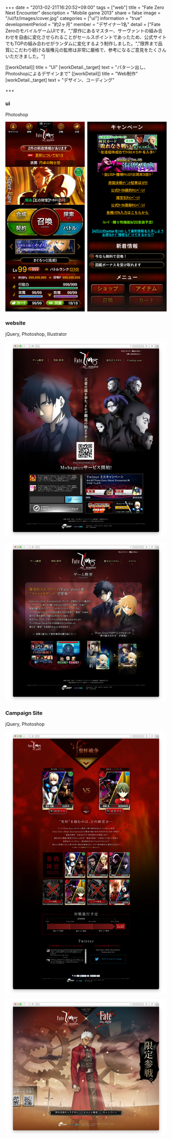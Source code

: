+++
date = "2013-02-21T16:20:52+09:00"
tags = ["web"]
title = "Fate Zero Next Encounter"
description = "Mobile game 2013"
share = false
image = "/ui/fz/images/cover.jpg"
categories = ["ui"]
information = "true"
developmentPeriod = "約2ヶ月"
member = "デザイナー1名"
detail = ["Fate ZeroのモバイルゲームUIです。","原作にあるマスター、サーヴァントの組み合わせを自由に変化させられることがセールスポイントであったため、公式サイトでもTOPの組み合わせがランダムに変化するよう制作しました。","限界まで品質にこだわり続ける版権元の監修は非常に厳格で、参考になるご意見をたくさんいただきました。"]

[[workDetail]]
  title = "UI"
  [workDetail._target]
    text = "パターン出し、Photoshopによるデザインまで"
[[workDetail]]
  title = "Web制作"
  [workDetail._target]
    text = "デザイン、コーディング"

+++

### ui

Photoshop

![](images/ui_00.jpg)

### website

jQuery, Photoshop, Illustrator

![](images/fz_00.jpg)

![](images/fz_01.jpg)


### Campaign Site

jQuery, Photoshop

![](images/fz_02.jpg)

![](images/fz_03.jpg)

